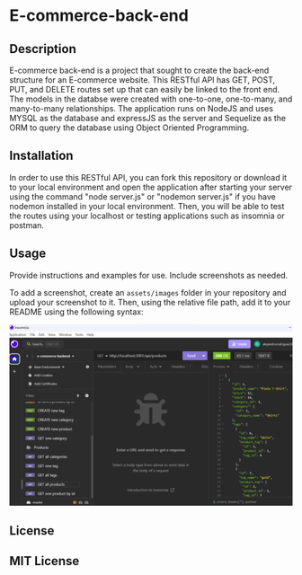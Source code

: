 # E-commerce-back-end

## Description

E-commerce back-end is a project that sought to create the back-end structure for an E-commerce website. This RESTful API has GET, POST, PUT, and DELETE routes set up that can easily be linked to the front end. The models in the databse were created with one-to-one, one-to-many, and many-to-many relationships. The application runs on NodeJS and uses MYSQL as the database and expressJS as the server and Sequelize as the ORM to query the database using Object Oriented Programming. 

## Installation

In order to use this RESTful API, you can fork this repository or download it to your local environment and open the application after starting your server using the command "node server.js" or "nodemon server.js" if you have nodemon installed in your local environment. Then, you will be able to test the routes using your localhost or testing applications such as insomnia or postman. 

## Usage

Provide instructions and examples for use. Include screenshots as needed.

To add a screenshot, create an `assets/images` folder in your repository and upload your screenshot to it. Then, using the relative file path, add it to your README using the following syntax:

![using RESTful routes](assets/images/Screenshot%202024-03-14%20095427.png)

## License

MIT License
---

